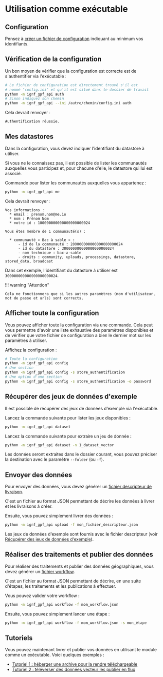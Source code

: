 # Utilisation comme exécutable

## Configuration

Pensez à [créer un fichier de configuration](configuration.md) indiquant au minimum vos identifiants.

## Vérification de la configuration

Un bon moyen de vérifier que la configuration est correcte est de s'authentifier via l'exécutable :

```sh
# Le fichier de configuration est directement trouvé s'il est
# nommé "config.ini" et qu'il est situé dans le dossier de travail
python -m ignf_gpf_api auth
# Sinon indiquez son chemin
python -m ignf_gpf_api --ini /autre/chemin/config.ini auth
```

Cela devrait renvoyer :

``` txt
Authentification réussie.
```

## Mes datastores

Dans la configuration, vous devez indiquer l'identifiant du datastore à utiliser.

Si vous ne le connaissez pas, il est possible de lister les communautés auxquelles vous participez et, pour chacune d'elle, le datastore qui lui est associé.

Commande pour lister les communautés auxquelles vous appartenez :

```sh
python -m ignf_gpf_api me
```

Cela devrait renvoyer :

```
Vos informations :
  * email : prenom.nom@me.io
  * nom : Prénom Nom
  * votre id : 100000000000000000000024

Vous êtes membre de 1 communauté(s) :

  * communauté « Bac à sable » :
      - id de la communauté : 200000000000000000000024
      - id du datastore : 300000000000000000000024
      - nom technique : bac-a-sable
      - droits : community, uploads, processings, datastore, stored_data, broadcast
```

Dans cet exemple, l'identifiant du datastore à utiliser est `300000000000000000000024`.

!!! warning "Attention"

    Cela ne fonctionnera que si les autres paramètres (nom d'utilisateur, mot de passe et urls) sont corrects.


## Afficher toute la configuration

Vous pouvez afficher toute la configuration via une commande. Cela peut vous permettre d'avoir une liste exhaustive des paramètres disponibles et de vérifier que votre fichier de configuration a bien le dernier mot sur les paramètres à utiliser.

Affichez la configuration :

```sh
# Toute la configuration
python -m ignf_gpf_api config
# Une section
python -m ignf_gpf_api config -s store_authentification
# Une option d'une section
python -m ignf_gpf_api config -s store_authentification -o password
```

## Récupérer des jeux de données d'exemple

Il est possible de récupérer des jeux de données d'exemple via l'exécutable.

Lancez la commande suivante pour lister les jeux disponibles :

```sh
python -m ignf_gpf_api dataset
```

Lancez la commande suivante pour extraire un jeu de donnée :

```sh
python -m ignf_gpf_api dataset -n 1_dataset_vector
```

Les données seront extraites dans le dossier courant, vous pouvez préciser la destination avec le paramètre `--folder` (ou `-f`).


## Envoyer des données

Pour envoyer des données, vous devez générer un [fichier descripteur de livraison](upload_descriptor.md).

C'est un fichier au format JSON permettant de décrire les données à livrer et les livraisons à créer.

Ensuite, vous pouvez simplement livrer des données :

```sh
python -m ignf_gpf_api upload -f mon_fichier_descripteur.json
```

Les jeux de données d'exemple sont fournis avec le fichier descripteur (voir [Récupérer des jeux de données d'exemple](#recuperer-des-jeux-de-donnees-dexemple)).


## Réaliser des traitements et publier des données

Pour réaliser des traitements et publier des données géographiques, vous devez générer un [fichier workflow](workflow.md).

C'est un fichier au format JSON permettant de décrire, en une suite d'étapes, les traitements et les publications à effectuer.

Vous pouvez valider votre workflow :

```sh
python -m ignf_gpf_api workflow -f mon_workflow.json
```

Ensuite, vous pouvez simplement lancer une étape :

```sh
python -m ignf_gpf_api workflow -f mon_workflow.json -s mon_étape
```


## Tutoriels

Vous pouvez maintenant livrer et publier vos données en utilisant le module comme un exécutable. Voici quelques exemples :

* [Tutoriel 1 : héberger une archive pour la rendre téléchargeable](tutoriel_1_archive.md)
* [Tutoriel 2 : téléverser des données vecteur les publier en flux](tutoriel_2_flux_vecteur.md)
